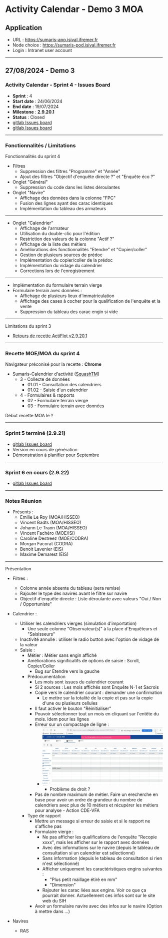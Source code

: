 # Activity Calendar - Demo 3 MOA

## Application

- URL : https://sumaris-app.isival.ifremer.fr
- Node choice : https://sumaris-pod.isival.ifremer.fr
- Login : Intranet user account

---

## 27/08/2024 - Demo 3

### Activity Calendar - Sprint 4 - Issues Board

- **Sprint** : 4
- **Start date** : 24/06/2024
- **End date** : 19/07/2024
- **Milestone** : **2.9.20.1**
- **Status** : Closed
- [gitlab Issues board](https://gitlab.ifremer.fr/sih-public/sumaris/sumaris-app/-/boards/873?label_name[]=ACTIFLOT&milestone_title=2.9.20)
- [gitlab Issues board](https://gitlab.ifremer.fr/sih-public/sumaris/sumaris-app/-/boards/873?label_name[]=ACTIFLOT&milestone_title=2.9.20.1)

---

### Fonctionnalités / Limitations

Fonctionnalités du sprint 4
- Filtres
  - Suppression des filtres "Programme" et "Année"
  - Ajout des filtres "Objectif d'enquête directe ?" et "Enquête éco ?"
- Onglet "Général"
  - Suppression du code dans les listes déroulantes
- Onglet "Navire"
  - Affichage des données dans la colonne "FPC"
  - Fusion des lignes ayant des carac identiques
  - Implémentation du tableau des armateurs

---

- Onglet "Calendrier"
  - Affichage de l'armateur
  - Utilisation du double-clic pour l'édition
  - Restriction des valeurs de la colonne "Actif ?"
  - Affichage de la liste des métiers
  - Améliorations des fonctionnalités "Etendre" et "Copier/coller"
  - Gestion de plusieurs sources de prédoc
  - Implémentation du copier/coller de la prédoc
  - Implémentation du vidage du calendrier
  - Corrections lors de l'enregistrement

---

- Implémentation du formulaire terrain vierge
- Formulaire terrain avec données :
  - Affichage de plusieurs lieux d'immatriculation
  - Affichage des cases à cocher pour la qualification de l'enquête et la vente
  - Suppression du tableau des carac engin si vide

---

Limitations du sprint 3 
- [Retours de recette ActiFlot v2.9.20.1](https://gitlab.ifremer.fr/sih-public/sumaris/sumaris-doc/-/blob/master/projects/activity-calendar/rec/rec-24-002-activity-calendar-refonte-recette-2.9.20.md?ref_type=heads)

---

### Recette MOE/MOA du sprint 4

Navigateur préconisé pour la recette : **Chrome**

- Sumaris-Calendrier d'activité ([SquashTM](http://visi-common-squash.ifremer.fr:8080/squash/login))
  - 3 - Collecte de données
    * 01.01 - Consultation des calendriers
    * 01.02 - Saisie d'un calendrier
  - 4 - Formulaires & rapports
    * 02 - Formulaire terrain vierge
    * 03 - Formulaire terrain avec données

Début recette MOA le ?

---

### Sprint 5 terminé (2.9.21)

- [gitlab Issues board](https://gitlab.ifremer.fr/sih-public/sumaris/sumaris-app/-/boards/873?label_name[]=ACTIFLOT&milestone_title=2.9.21)
- Version en cours de génération
- Démonstration à planifier pour Septembre

---

### Sprint 6 en cours (2.9.22)

- [gitlab Issues board](https://gitlab.ifremer.fr/sih-public/sumaris/sumaris-app/-/boards/873?label_name[]=ACTIFLOT&milestone_title=2.9.22)

---

### Notes Réunion

- Présents :
  - Emilie Le Roy (MOA/HISSEO)
  - Vincent Badts (MOA/HISSEO)
  - Johann Le Traon (MOA/HISSEO)
  - Vincent Fachéro (MOE/ISI)
  - Caroline Destreez (MOE/CODRA)
  - Morgan Facorat (CODRA)
  - Benoit Lavenier (EIS)
  - Maxime Demarest (EIS)

---

Présentation 
- Filtres : 
  - Colonne année absente du tableau (sera remise)
  - Rajouter le type des navires avant le filtre sur navire
  - Objectif d'enquête directe : Liste déroulante avec valeurs "Oui / Non / Opportuniste"

- Calendrier : 
  - Utiliser les calendriers vierges (simulation d'importation)
    - Une seule colonne "Observateur(s)" à la place d'Enquêteurs et "Saisisseurs"
  - Inactivité annulle : utiliser le radio button avec l'option de vidage de la valeur
  - Saisie :
    - Métier : Métier sans engin affiché
    - Améliorations significatifs de options de saisie : Scroll, Copier/Coller
      - Bug sur Etendre vers la gauche
    - Prédocumentation 
      - Les mois sont issues du calendrier courant
      - Si 2 sources : Les mois affichés sont Enquête N-1 et Sacrois
      - Copie vers le calendrier courant : demander une confirmation
        - Le mettre sur la totalité de la copie et pas sur la copie d'une ou plusieurs cellules
      - Il faut activer le bouton "Réinitialiser"
      - Pouvoir sélectionner tout un mois en cliquant sur l'entête du mois. Idem pour les lignes
      - Erreur sur un compactage de ligne :
        - ![img.png](images/erreur-saisie-lieu-immat.png)
          - Problème de droit ?
      - Pas de nombre maximum de métier. Faire un erecherche en base pour avoir un ordre de grandeur 
du nombre de calendriers avec plus de 10 métiers et récupérer les métiers pour analyse - Action CDE-VFA
    - Type de rapport
      - Mettre un message si erreur de saisie et si le rapport ne s'affiche pas
      - Formulaire vierge : 
        - Ne pas afficher les qualifications de l'enquête "Recopie xxxx", mais les afficher sur le rapport avec données
        - Avec des informations sur le navire (depuis le tableau de consultation si un calendrier est sélectionné)
        - Sans information (depuis le tableau de consultation si rien n'est sélectionné)
        - Afficher uniquement les caractéristiques engins suivantes :
          - "Plus petit maillage étiré en mm"
          - "Dimension"
        - Rajouter les carac liées aux engins. Voir ce que ça pourrait donner. Actuellement ces infos sont sur le site web du SIH
      - Avoir un formulaire navire avec des infos sur le navire (Option à mettre dans ...)

- Navires
  - RAS

